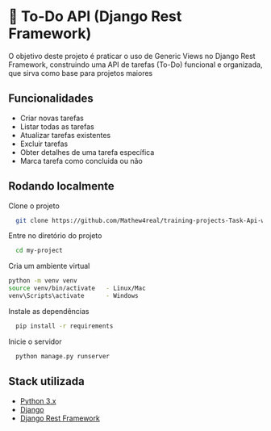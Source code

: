 
# 📝 To-Do API (Django Rest Framework)

O objetivo deste projeto é praticar o uso de Generic Views no Django Rest Framework, construindo uma API de tarefas (To-Do) funcional e organizada, que sirva como base para projetos maiores


## Funcionalidades

- Criar novas tarefas
- Listar todas as tarefas
- Atualizar tarefas existentes
- Excluir tarefas
- Obter detalhes de uma tarefa específica
- Marca tarefa como concluida ou não

## Rodando localmente

Clone o projeto

```bash
  git clone https://github.com/Mathew4real/training-projects-Task-Api-with-GenericAPIVIEW-
```

Entre no diretório do projeto

```bash
  cd my-project
```
Cria um ambiente virtual
```bash
python -m venv venv
source venv/bin/activate   - Linux/Mac
venv\Scripts\activate      - Windows
```

Instale as dependências

```bash
  pip install -r requirements
```

Inicie o servidor

```bash
  python manage.py runserver
```


## Stack utilizada
- [Python 3.x](https://www.python.org/)
- [Django](https://www.djangoproject.com/)
- [Django Rest Framework](https://www.django-rest-framework.org/)
